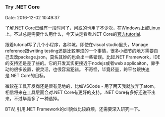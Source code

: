 <!--
title: Try .NET Core
date: 2016-12-02 10:49:37
tags:
- .NET Core
-->
### Try .NET Core
Date: 2016-12-02 10:49:37

了解.NET Core已经有一段时间了，间或的也用了不少次，在Windows上或Linux上。不过总是需要什么用什么，今天决定看看.NET Core的[官方tutorial](https://docs.microsoft.com/en-us/dotnet/articles/core/tutorials/). 

<!-- more -->

跟着tutorial写了几个小程序，各种坑。即使在visual studio里头，Manage reference跟writing testing还是比较麻烦的一个事情，很多小细节的地方需要自己去改package.json，莫名其妙的也会出一些错误。比起.NET Framework，IDE的支持还是差了些的。它的开发其实更接近于nodejs或者web applicaiton，靠手动的很多设置，很灵活，也很容易犯错。 不奇怪，毕竟轻量，跨平台跟快速是.NET Core的目标。

微软在工具开发商还是很有见地的，比如VSCode - 用了两天我就放弃了atom。相信将来在工具层面会对.NET Core有更好的支持。.NET Core有多好还说不出来，不过毕竟多了一种选择。

BTW, 引用.NET Framework的dll貌似比较麻烦，还需要深入研究一下。
